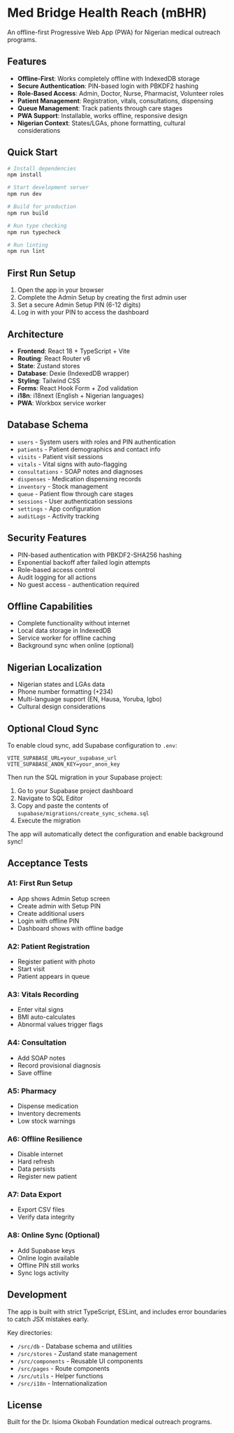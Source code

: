 # Med Bridge Health Reach (mBHR)

An offline-first Progressive Web App (PWA) for Nigerian medical outreach programs.

## Features

- **Offline-First**: Works completely offline with IndexedDB storage
- **Secure Authentication**: PIN-based login with PBKDF2 hashing
- **Role-Based Access**: Admin, Doctor, Nurse, Pharmacist, Volunteer roles
- **Patient Management**: Registration, vitals, consultations, dispensing
- **Queue Management**: Track patients through care stages
- **PWA Support**: Installable, works offline, responsive design
- **Nigerian Context**: States/LGAs, phone formatting, cultural considerations

## Quick Start

```bash
# Install dependencies
npm install

# Start development server
npm run dev

# Build for production
npm run build

# Run type checking
npm run typecheck

# Run linting
npm run lint
```

## First Run Setup

1. Open the app in your browser
2. Complete the Admin Setup by creating the first admin user
3. Set a secure Admin Setup PIN (6-12 digits)
4. Log in with your PIN to access the dashboard

## Architecture

- **Frontend**: React 18 + TypeScript + Vite
- **Routing**: React Router v6
- **State**: Zustand stores
- **Database**: Dexie (IndexedDB wrapper)
- **Styling**: Tailwind CSS
- **Forms**: React Hook Form + Zod validation
- **i18n**: i18next (English + Nigerian languages)
- **PWA**: Workbox service worker

## Database Schema

- `users` - System users with roles and PIN authentication
- `patients` - Patient demographics and contact info
- `visits` - Patient visit sessions
- `vitals` - Vital signs with auto-flagging
- `consultations` - SOAP notes and diagnoses
- `dispenses` - Medication dispensing records
- `inventory` - Stock management
- `queue` - Patient flow through care stages
- `sessions` - User authentication sessions
- `settings` - App configuration
- `auditLogs` - Activity tracking

## Security Features

- PIN-based authentication with PBKDF2-SHA256 hashing
- Exponential backoff after failed login attempts
- Role-based access control
- Audit logging for all actions
- No guest access - authentication required

## Offline Capabilities

- Complete functionality without internet
- Local data storage in IndexedDB
- Service worker for offline caching
- Background sync when online (optional)

## Nigerian Localization

- Nigerian states and LGAs data
- Phone number formatting (+234)
- Multi-language support (EN, Hausa, Yoruba, Igbo)
- Cultural design considerations

## Optional Cloud Sync

To enable cloud sync, add Supabase configuration to `.env`:

```
VITE_SUPABASE_URL=your_supabase_url
VITE_SUPABASE_ANON_KEY=your_anon_key
```

Then run the SQL migration in your Supabase project:

1. Go to your Supabase project dashboard
2. Navigate to SQL Editor
3. Copy and paste the contents of `supabase/migrations/create_sync_schema.sql`
4. Execute the migration

The app will automatically detect the configuration and enable background sync!

## Acceptance Tests

### A1: First Run Setup
- App shows Admin Setup screen
- Create admin with Setup PIN
- Create additional users
- Login with offline PIN
- Dashboard shows with offline badge

### A2: Patient Registration
- Register patient with photo
- Start visit
- Patient appears in queue

### A3: Vitals Recording
- Enter vital signs
- BMI auto-calculates
- Abnormal values trigger flags

### A4: Consultation
- Add SOAP notes
- Record provisional diagnosis
- Save offline

### A5: Pharmacy
- Dispense medication
- Inventory decrements
- Low stock warnings

### A6: Offline Resilience
- Disable internet
- Hard refresh
- Data persists
- Register new patient

### A7: Data Export
- Export CSV files
- Verify data integrity

### A8: Online Sync (Optional)
- Add Supabase keys
- Online login available
- Offline PIN still works
- Sync logs activity

## Development

The app is built with strict TypeScript, ESLint, and includes error boundaries to catch JSX mistakes early.

Key directories:
- `/src/db` - Database schema and utilities
- `/src/stores` - Zustand state management
- `/src/components` - Reusable UI components
- `/src/pages` - Route components
- `/src/utils` - Helper functions
- `/src/i18n` - Internationalization

## License

Built for the Dr. Isioma Okobah Foundation medical outreach programs.